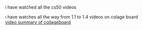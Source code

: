 </p>
i have watched all the cs50 videos


ı have watches all the way from 1.1 to 1.4 videos on colage board 
<br>
<a href="https://docs.google.com/document/d/1KbliphJ0r81r1YSAdh9pHXzXkWWhTPMWCCjCEaQstgg/edit">video summary of collageboard</a> 
<br>
